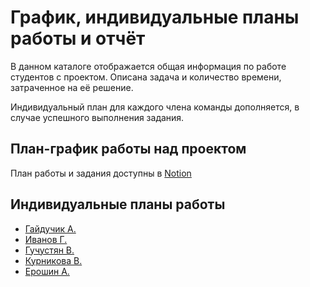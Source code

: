 # График, индивидуальные планы работы и отчёт

В данном каталоге отображается общая информация по работе студентов с проектом. Описана задача и количество времени, затраченное на её решение.

Индивидуальный план для каждого члена команды дополняется, в случае успешного выполнения задания.

## План-график работы над проектом

План работы и задания доступны в [Notion](https://cosmic-water-ee7.notion.site/e112c88654714835b9242c8d8e47dfca)

## Индивидуальные планы работы

- [Гайдучик А.](gaiduchik.md)
- [Иванов Г.](ivanov.md)
- [Гучустян В.](guchustyan.md)
- [Курникова В.](kurnikova.md)
- [Ерошин А.](eroshin.md)


<!-- ## Отчёт

Также в эту папку нужно будет поместить итоговый отчёт о проекте, когда он будет готов. -->
